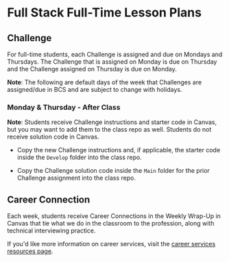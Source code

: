# Full Stack Full-Time Lesson Plans

## Challenge

For full-time students, each Challenge is assigned and due on Mondays and Thursdays. The Challenge that is assigned on Monday is due on Thursday and the Challenge assigned on Thursday is due on Monday.

**Note**: The following are default days of the week that Challenges are assigned/due in BCS and are subject to change with holidays.

### Monday & Thursday - After Class

**Note**: Students receive Challenge instructions and starter code in Canvas, but you may want to add them to the class repo as well. Students do not receive solution code in Canvas.

* Copy the new Challenge instructions and, if applicable, the starter code inside the `Develop` folder into the class repo.

* Copy the Challenge solution code inside the `Main` folder for the prior Challenge assignment into the class repo.

## Career Connection

Each week, students receive Career Connections in the Weekly Wrap-Up in Canvas that tie what we do in the classroom to the profession, along with technical interviewing practice.

If you'd like more information on career services, visit the [career services resources page](https://careernetwork.2u.com/?utm_medium=Academics&utm_source=boot_camp/).
